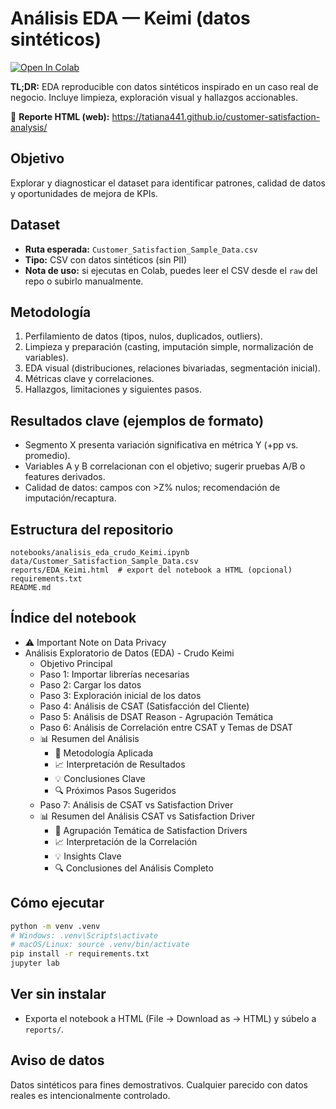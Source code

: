 # Análisis EDA — Keimi (datos sintéticos)

[![Open In Colab](https://colab.research.google.com/assets/colab-badge.svg)](https://colab.research.google.com/github/USUARIO/REPO/blob/main/notebooks/analisis_eda_crudo_Keimi.ipynb)

**TL;DR:** EDA reproducible con datos sintéticos inspirado en un caso real de negocio. Incluye limpieza, exploración visual y hallazgos accionables.

📄 **Reporte HTML (web):** https://tatiana441.github.io/customer-satisfaction-analysis/

## Objetivo
Explorar y diagnosticar el dataset para identificar patrones, calidad de datos y oportunidades de mejora de KPIs.

## Dataset
- **Ruta esperada:** `Customer_Satisfaction_Sample_Data.csv`
- **Tipo:** CSV con datos sintéticos (sin PII)
- **Nota de uso:** si ejecutas en Colab, puedes leer el CSV desde el `raw` del repo o subirlo manualmente.

## Metodología
1. Perfilamiento de datos (tipos, nulos, duplicados, outliers).
2. Limpieza y preparación (casting, imputación simple, normalización de variables).
3. EDA visual (distribuciones, relaciones bivariadas, segmentación inicial).
4. Métricas clave y correlaciones.
5. Hallazgos, limitaciones y siguientes pasos.

## Resultados clave (ejemplos de formato)
- Segmento X presenta variación significativa en métrica Y (+pp vs. promedio).
- Variables A y B correlacionan con el objetivo; sugerir pruebas A/B o features derivados.
- Calidad de datos: campos con >Z% nulos; recomendación de imputación/recaptura.

## Estructura del repositorio
```
notebooks/analisis_eda_crudo_Keimi.ipynb
data/Customer_Satisfaction_Sample_Data.csv
reports/EDA_Keimi.html  # export del notebook a HTML (opcional)
requirements.txt
README.md
```

## Índice del notebook
  - ⚠️ Important Note on Data Privacy
- Análisis Exploratorio de Datos (EDA) - Crudo Keimi
  - Objetivo Principal
  - Paso 1: Importar librerías necesarias
  - Paso 2: Cargar los datos
  - Paso 3: Exploración inicial de los datos
  - Paso 4: Análisis de CSAT (Satisfacción del Cliente)
  - Paso 5: Análisis de DSAT Reason - Agrupación Temática
  - Paso 6: Análisis de Correlación entre CSAT y Temas de DSAT
  - 📊 Resumen del Análisis
    - 🎯 Metodología Aplicada
    - 📈 Interpretación de Resultados
    - 💡 Conclusiones Clave
    - 🔍 Próximos Pasos Sugeridos
  - Paso 7: Análisis de CSAT vs Satisfaction Driver
  - 📊 Resumen del Análisis CSAT vs Satisfaction Driver
    - 🎯 Agrupación Temática de Satisfaction Drivers
    - 📈 Interpretación de la Correlación
    - 💡 Insights Clave
    - 🔍 Conclusiones del Análisis Completo

## Cómo ejecutar
```bash
python -m venv .venv
# Windows: .venv\Scripts\activate
# macOS/Linux: source .venv/bin/activate
pip install -r requirements.txt
jupyter lab
```

## Ver sin instalar
- Exporta el notebook a HTML (File → Download as → HTML) y súbelo a `reports/`.

## Aviso de datos
Datos sintéticos para fines demostrativos. Cualquier parecido con datos reales es intencionalmente controlado.
